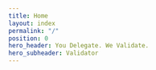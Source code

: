 ```yaml
---
title: Home
layout: index
permalink: "/"
position: 0
hero_header: You Delegate. We Validate.
hero_subheader: Validator
---
```


